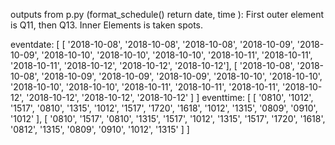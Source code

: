 outputs from p.py (format_schedule() return date, time ):
First outer element is Q11, then Q13. Inner Elements is taken spots.

eventdate:
[
  [
    '2018-10-08', '2018-10-08', '2018-10-08', '2018-10-09', '2018-10-09', '2018-10-10', '2018-10-10', '2018-10-10', '2018-10-11', '2018-10-11', '2018-10-11', '2018-10-12', '2018-10-12', '2018-10-12'],
  [
    '2018-10-08', '2018-10-08', '2018-10-09', '2018-10-09', '2018-10-09', '2018-10-10', '2018-10-10', '2018-10-10', '2018-10-10', '2018-10-11', '2018-10-11', '2018-10-11', '2018-10-12', '2018-10-12', '2018-10-12', '2018-10-12'
    ]
]
eventtime:
[
  [
    '0810', '1012', '1517', '0810', '1315', '1012', '1517', '1720', '1618', '1012', '1315', '0809', '0910', '1012'
  ],
  [
    '0810', '1517', '0810', '1315', '1517', '1012', '1315', '1517', '1720', '1618', '0812', '1315', '0809', '0910', '1012', '1315'
  ]
]
